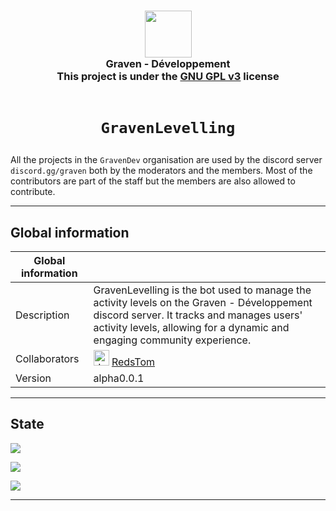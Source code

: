 <h3 align="center">
  <img src="https://avatars.githubusercontent.com/u/78621926?s=200&v=4" width="75"><br/>
  Graven - Développement<br/>
  This project is under the <a href="https://choosealicense.com/licenses/gpl-3.0/">GNU GPL v3</a> license<br/><br/>
</h3>

# <p align="center">`GravenLevelling`</p>

All the projects in the <code>GravenDev</code> organisation are used by the discord server <code>
discord.gg/graven</code> both by the moderators and the members.
Most of the contributors are part of the staff but the members are also allowed to contribute.

---
## Global information

| Global information |                                                                                                                                                                                                                                                                                                                                                                                                                                         |
|--------------------|-----------------------------------------------------------------------------------------------------------------------------------------------------------------------------------------------------------------------------------------------------------------------------------------------------------------------------------------------------------------------------------------------------------------------------------------|
| Description        | GravenLevelling is the bot used to manage the activity levels on the Graven - Développement discord server. It tracks and manages users' activity levels, allowing for a dynamic and engaging community experience.                                                                                                                                                                                |
| Collaborators      | <img src="https://avatars.githubusercontent.com/u/44524788?v=4" alt="drawing" width="25"/> [RedsTom](https://github.com/RedsTom)                                                                                                                                                                                                                                                                 |
| Version            | alpha0.0.1                                                                                                                                                                                                                                                                                                                                                                                                                              |

---

## State
![](https://img.shields.io/badge/State-In_development-yellow?style=for-the-badge)

![](https://img.shields.io/github/issues/GravenDev/GravenLevelling?style=for-the-badge)

![](https://img.shields.io/github/issues-pr/GravenDev/GravenLevelling?style=for-the-badge)

--- 
